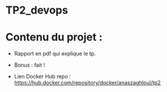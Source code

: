 # TP2_devops

# Contenu du projet : 

- Rapport en pdf qui explique le tp.

- Bonus : fait !

- Lien Docker Hub repo : https://hub.docker.com/repository/docker/anaszaghloul/tp2
